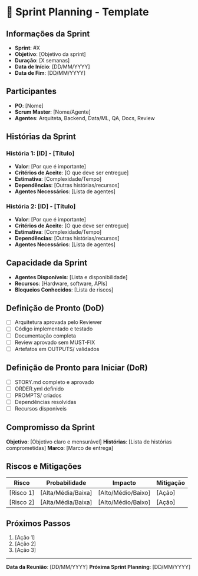 # 🎯 Sprint Planning - Template

## Informações da Sprint
- **Sprint**: #X
- **Objetivo**: [Objetivo da sprint]
- **Duração**: [X semanas]
- **Data de Início**: [DD/MM/YYYY]
- **Data de Fim**: [DD/MM/YYYY]

## Participantes
- **PO**: [Nome]
- **Scrum Master**: [Nome/Agente]
- **Agentes**: Arquiteta, Backend, Data/ML, QA, Docs, Review

## Histórias da Sprint

### História 1: [ID] - [Título]
- **Valor**: [Por que é importante]
- **Critérios de Aceite**: [O que deve ser entregue]
- **Estimativa**: [Complexidade/Tempo]
- **Dependências**: [Outras histórias/recursos]
- **Agentes Necessários**: [Lista de agentes]

### História 2: [ID] - [Título]
- **Valor**: [Por que é importante]
- **Critérios de Aceite**: [O que deve ser entregue]
- **Estimativa**: [Complexidade/Tempo]
- **Dependências**: [Outras histórias/recursos]
- **Agentes Necessários**: [Lista de agentes]

## Capacidade da Sprint
- **Agentes Disponíveis**: [Lista e disponibilidade]
- **Recursos**: [Hardware, software, APIs]
- **Bloqueios Conhecidos**: [Lista de riscos]

## Definição de Pronto (DoD)
- [ ] Arquitetura aprovada pelo Reviewer
- [ ] Código implementado e testado
- [ ] Documentação completa
- [ ] Review aprovado sem MUST-FIX
- [ ] Artefatos em OUTPUTS/ validados

## Definição de Pronto para Iniciar (DoR)
- [ ] STORY.md completo e aprovado
- [ ] ORDER.yml definido
- [ ] PROMPTS/ criados
- [ ] Dependências resolvidas
- [ ] Recursos disponíveis

## Compromisso da Sprint
**Objetivo**: [Objetivo claro e mensurável]
**Histórias**: [Lista de histórias comprometidas]
**Marco**: [Marco de entrega]

## Riscos e Mitigações
| Risco | Probabilidade | Impacto | Mitigação |
|-------|---------------|---------|-----------|
| [Risco 1] | [Alta/Média/Baixa] | [Alto/Médio/Baixo] | [Ação] |
| [Risco 2] | [Alta/Média/Baixa] | [Alto/Médio/Baixo] | [Ação] |

## Próximos Passos
1. [Ação 1]
2. [Ação 2]
3. [Ação 3]

---
**Data da Reunião**: [DD/MM/YYYY]
**Próxima Sprint Planning**: [DD/MM/YYYY]
